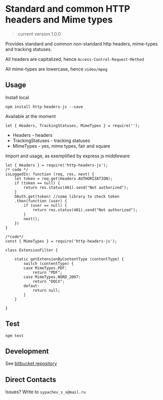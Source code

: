# Standard and common HTTP headers and Mime types

> current version 1.0.0

Provides standard and common non-standard http headers, mime-types and tracking statuses.

All headers are capitalized, hence `Access-Control-Request-Method`

All mime-types are lowercase, hence `video/mpeg`

## Usage

Install local
 
    npm install http-headers-js --save
	
Available at the moment

    let { Headers, TrackingStatuses, MimeTypes } = require('');
	
- Headers - headers
- TrackingStatuses - tracking statuses
- MimeTypes - yes, mime types, fair and square
	
Import and usage, as exemplified by express js middleware

    let { Headers } = require('http-headers-js');
	/* code */
	isLoggedIn: function (req, res, next) {	
		let token = req.get(Headers.AUTHORIZATION);
		if (token == null) {
			return res.status(401).send("Not authorized");
		}
        OAuth.get(token) //some library to check token
		.then(function (user) {
			if (user == null) {
				return res.status(401).send("Not authorized");
			}			
			next();
		})
    }
	
	/*code*/
    const { MimeTypes } = require('http-headers-js');
    
    class ExtensionFilter {
    
    	static getExtensionByContentType (contentType) {            
            switch (contentType) {
            case MimeTypes.PDF:
    			return "PDF";
    		case MimeTypes.WORD_2007:
    			return "DOCX";
    		defaut:
    			return null;
    		}
        }
		
	}
	
## Test

    npm test

## Development

See [bitbucket repository](https://bitbucket.org/sypachev_s_s/http-headers-js/)

## Direct Contacts

Issues? Write to `sypachev_s_s@mail.ru`
	
	
